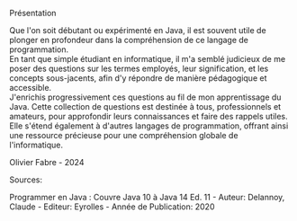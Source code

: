 Présentation  
  
Que l'on soit débutant ou expérimenté en Java, il est souvent utile de plonger en profondeur dans la compréhension de ce langage de programmation.  
En tant que simple étudiant en informatique, il m'a semblé judicieux de me poser des questions sur les termes employés, leur signification, et les concepts sous-jacents, afin d'y répondre de manière pédagogique et accessible.  
J'enrichis progressivement ces questions au fil de mon apprentissage du Java. Cette collection de questions est destinée à tous, professionnels et amateurs, pour approfondir leurs connaissances et faire des rappels utiles.   
Elle s'étend également à d'autres langages de programmation, offrant ainsi une ressource précieuse pour une compréhension globale de l'informatique.  
  
Olivier Fabre - 2024  


Sources: 

Programmer en Java : Couvre Java 10 à Java 14 Ed. 11 - Auteur: Delannoy, Claude - Editeur: Eyrolles - Année de Publication: 2020

